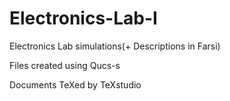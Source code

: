 # Electronics-Lab-I
Electronics Lab simulations(+ Descriptions in Farsi)

Files created using Qucs-s

Documents TeXed by TeXstudio
